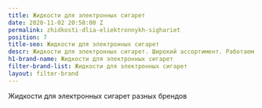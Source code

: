 ```yaml
---
title: Жидкости для электронных сигарет
date: 2020-11-02 20:58:00 Z
permalink: zhidkosti-dlia-eliektronnykh-sighariet
position: 7
title-seo: Жидкости для электронных сигарет
descr: Жидкости для электронных сигарет. Широкий ассортимент. Работаем с разными брендами.
h1-brand-name: Жидкости для электронных сигарет
filter-brand-list: Жидкости для электронных сигарет
layout: filter-brand
---
```


Жидкости для электронных сигарет разных брендов